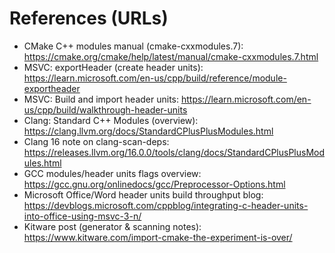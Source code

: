
# References (URLs)

- CMake C++ modules manual (cmake-cxxmodules.7): https://cmake.org/cmake/help/latest/manual/cmake-cxxmodules.7.html
- MSVC: exportHeader (create header units): https://learn.microsoft.com/en-us/cpp/build/reference/module-exportheader
- MSVC: Build and import header units: https://learn.microsoft.com/en-us/cpp/build/walkthrough-header-units
- Clang: Standard C++ Modules (overview): https://clang.llvm.org/docs/StandardCPlusPlusModules.html
- Clang 16 note on clang-scan-deps: https://releases.llvm.org/16.0.0/tools/clang/docs/StandardCPlusPlusModules.html
- GCC modules/header units flags overview: https://gcc.gnu.org/onlinedocs/gcc/Preprocessor-Options.html
- Microsoft Office/Word header units build throughput blog: https://devblogs.microsoft.com/cppblog/integrating-c-header-units-into-office-using-msvc-3-n/
- Kitware post (generator & scanning notes): https://www.kitware.com/import-cmake-the-experiment-is-over/
